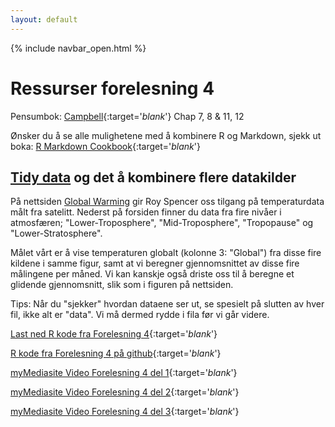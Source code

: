 ```yaml
---
layout: default
---
```

{% include navbar_open.html %}

# Ressurser forelesning 4

Pensumbok: [Campbell](https://uit.instructure.com/files/1421071/download?download_frd=1){:target='_blank_'} Chap 7, 8 & 11, 12

Ønsker du å se alle mulighetene med å kombinere R og Markdown, sjekk ut boka: [R Markdown Cookbook](https://bookdown.org/yihui/rmarkdown-cookbook/){:target='_blank_'}

## [Tidy data](https://cran.r-project.org/web/packages/tidyr/vignettes/tidy-data.html) og det å kombinere flere datakilder

På nettsiden [Global Warming](https://www.drroyspencer.com/latest-global-temperatures/) gir Roy Spencer oss tilgang på temperaturdata målt fra satelitt. Nederst på forsiden finner du data fra fire nivåer i atmosfæren; "Lower-Troposphere", "Mid-Troposphere", "Tropopause" og "Lower-Stratosphere".

Målet vårt er å vise temperaturen globalt (kolonne 3: "Global") fra disse fire kildene i samme figur, samt at vi beregner gjennomsnittet av disse fire målingene per måned. Vi kan kanskje også driste oss til å beregne et glidende gjennomsnitt, slik som i figuren på nettsiden.

Tips: Når du "sjekker" hvordan dataene ser ut, se spesielt på slutten av hver fil, ikke alt er "data". Vi må dermed rydde i fila før vi går videre. 

[Last ned R kode fra Forelesning 4](global_temp_F4.R){:target='_blank_'} 

[R kode fra Forelesning 4 på github](https://github.com/uit-sok-1004-h21/uit-sok-1004-h21.github.io/blob/main/global_temp_F4.R){:target='_blank_'}

[myMediasite Video Forelesning 4 del 1](https://mediasite.uit.no/Mediasite/Play/78d1c7661e3743d7b017480e4d313e181d){:target='_blank_'}

[myMediasite Video Forelesning 4 del 2](https://mediasite.uit.no/Mediasite/Play/81221444751b406ba06c6ef3e69e5eaf1d){:target='_blank_'}

[myMediasite Video Forelesning 4 del 3](https://mediasite.uit.no/Mediasite/Play/31f846c996714910ad0c6dfcbb0d91281d){:target='_blank_'}

